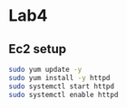 # Lab4


## Ec2 setup
```bash
sudo yum update -y
sudo yum install -y httpd
sudo systemctl start httpd
sudo systemctl enable httpd
```
